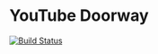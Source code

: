 # YouTube Doorway 
[![Build Status](https://travis-ci.org/glmn/ytd-worker.svg?branch=master)](https://travis-ci.org/glmn/ytd-worker)
